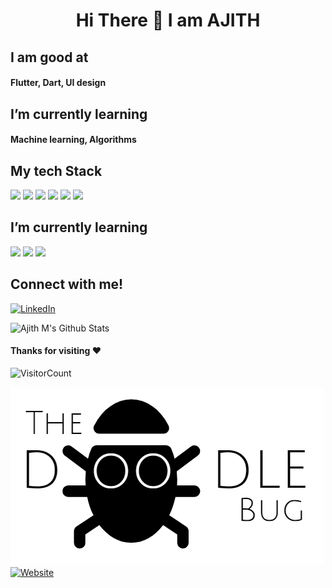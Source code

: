 <h1 align="center"> Hi There 👋 I am AJITH </h1>

## I am good at
#### Flutter, Dart, UI design 
## I’m currently learning 
#### Machine learning, Algorithms 

## My tech Stack
<img src="https://img.shields.io/badge/-Flutter-51BFF0?style=for-the-badge"> <img src="https://img.shields.io/badge/-Dart-015496?style=for-the-badge"> 
<img src="https://img.shields.io/badge/-Firebase-F7C62F?style=for-the-badge"> <img src="https://img.shields.io/badge/-Git-E84D31?style=for-the-badge"> 
<img src="https://img.shields.io/badge/-Adobe XD-F30F01?style=for-the-badge"> <img src="https://img.shields.io/badge/-C-green?style=for-the-badge"> 


## I’m currently learning
<img src="https://img.shields.io/badge/-Machine learning-green?style=for-the-badge"> <img src="https://img.shields.io/badge/-Algorithms-purple?style=for-the-badge">
<img src="https://img.shields.io/badge/-Java-orange?style=for-the-badge"> 
## Connect with me!
[![LinkedIn](https://img.shields.io/badge/LinkedIn-connect-blue.svg?logo=linkedin&logoColor=white)](https://www.linkedin.com/in/ajith-m-doodlebug)

![Ajith M's Github Stats](https://github-readme-stats.vercel.app/api?username=ajith-m-doodlebug&show_icons=true_color=fff&icon_color=33FFA8&text_color=9f9f9f&bg_color=23282E)

#### Thanks for visiting :heart: 
![VisitorCount](https://profile-counter.glitch.me/ajith-m-doodlebug/count.svg)


![](https://github.com/ajith-m-doodlebug/breaking_technology/blob/master/images/doodlebug.png)
[![Website](https://user-images.githubusercontent.com/58944893/97271077-1e53e200-1856-11eb-8c55-732ce9b3230e.png)](https://ajith-m.netlify.app/#/)
